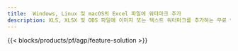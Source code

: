 ```yaml
---
title:  Windows, Linux 및 macOS의 Excel 파일에 워터마크 추가
description: XLS, XLSX 및 ODS 파일에 이미지 또는 텍스트 워터마크를 추가하는 무료 앱 및 API
---
```

{{< blocks/products/pf/agp/feature-solution >}} 

